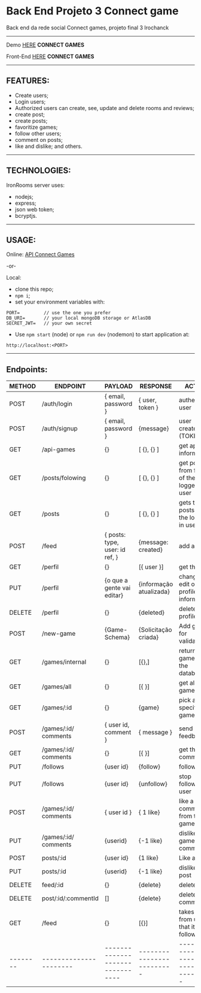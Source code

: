 # Back End Projeto 3 Connect game

Back end da rede social Connect games, projeto final 3 Irochanck

---

Demo [HERE](https://connect-games.herokuapp.com/) **CONNECT GAMES**
 
Front-End [HERE](https://github.com/RenanOliveira20/front-end-Connect.Games) **CONNECT GAMES**

---

## FEATURES:

- Create users;
- Login users;
- Authorized users can create, see, update and delete rooms and reviews;
- create post;
- create posts;
- favoritize games;
- follow other users;
- comment on posts;
- like and dislike;
and others.

---

## TECHNOLOGIES:

IronRooms server uses:

- nodejs;
- express;
- json web token;
- bcryptjs.

---

## USAGE:

Online: [API Connect Games](https://api-connect-games-2.herokuapp.com/)

-or-

Local:

- clone this repo;
- `npm i`;
- set your environment variables with:

```
PORT=         // use the one you prefer
DB_URI=       // your local mongoDB storage or AtlasDB
SECRET_JWT=   // your own secret
```

- Use `npm start` (node) or `npm run dev` (nodemon) to start application at:

```
http://localhost:<PORT>
```

---

## Endpoints:


| METHOD | ENDPOINT             | PAYLOAD                        | RESPONSE                | ACTION                                       |
|--------|----------------------|--------------------------------|-------------------------|----------------------------------------------|
| POST   | /auth/login          | { email, password }            | { user, token }         | authenticate user                            |
| POST   | /auth/signup         | { email, password }            | {message}               | user created (TOKEN)                         |
| GET    | /api-games           | {}                             | [ {}, {} ]              | get api information                          |
| GET    | /posts/folowing      | {}                             | [ {}, {} ]              | get posts from friends of the logged in user |
| GET    | /posts               | {}                             | [ {}, {} ]              | gets the posts from the logged in user       |
| POST   | /feed                | { posts: type, user: id ref, } | {message: created}      | add a post                                   |
| GET    | /perfil              | {}                             | [{ user }]              | get the user                                 |
| PUT    | /perfil              | {o que a gente vai editar}     | {informação atualizada} | change / edit own profile information        |
| DELETE | /perfil              | {}                             | {deleted}               | delete own profile                           |
| POST   | /new-game            | {Game-Schema}                  | {Solicitação criada}    | Add games for validation                     |
| GET    | /games/internal      | {}                             | [{},]                   | returns all games from the database          |
| GET    | /games/all           | {}                             | [{   }]                 | get all the games                            |
| GET    | /games/:id           | {}                             | {game}                  | pick a specific game                         |
| POST   | /games/:id/ comments | { user id, comment }           | { message }             | send feedback                                |
| GET    | /games/:id/ comments | {}                             | [{ }]                   | get the comments                             |
| PUT    | /follows             | {user id}                      | {follow}                | follow user                                  |
| PUT    | /follows             | {user id}                      | {unfollow}              | stop following user                          |
| POST   | /games/:id/ comments | { user id }                    | { 1 like}               | like a comment from the game                 |
| PUT    | /games/:id/ comments | {userid}                       | {-1 like}               | dislike a game comment                       |
| POST   | posts/:id            | {user id}                      | {1 like}                | Like a post                                  |
| PUT    | posts/:id            | {userid}                       | {-1 like}               | dislike a post                               |
| DELETE | feed/:id             | {}                             | {delete}                | delete post                                  |
| DELETE | post/:id/:commentId  | []                             | {delete}                | delete comments                              |
| GET    | /feed                | {}                             | [{}]                    | takes posts from users that it follows.      |
|--------|----------------------|--------------------------------|-------------------------|----------------------------------------------|

```

